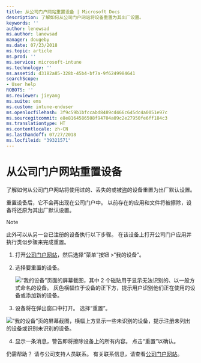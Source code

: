 ```yaml
---
title: 从公司门户网站重置设备 | Microsoft Docs
description: 了解如何从公司门户网站将设备重置为其出厂设置。
keywords: ''
author: lenewsad
ms.author: lanewsad
manager: dougeby
ms.date: 07/23/2018
ms.topic: article
ms.prod: ''
ms.service: microsoft-intune
ms.technology: ''
ms.assetid: d3182a85-328b-45b4-bf7a-9f6249984641
searchScope:
- User help
ROBOTS: ''
ms.reviewer: jieyang
ms.suite: ems
ms.custom: intune-enduser
ms.openlocfilehash: 3f9c59b1bfccabd8489cd466c645dc4a0051e97c
ms.sourcegitcommit: e8e8164586508f94704a09c2e27950fe6ff184c3
ms.translationtype: HT
ms.contentlocale: zh-CN
ms.lasthandoff: 07/27/2018
ms.locfileid: "39321571"
---
```

# <a name="reset-your-device-from-the-company-portal-website"></a>从公司门户网站重置设备

了解如何从公司门户网站将使用过的、丢失的或被盗的设备重置为出厂默认设置。  

重置设备后，它不会再出现在公司门户中。 以前存在的应用和文件将被擦除，设备将还原为其出厂默认设置。

> [!Note]
> 此外可以从另一台已注册的设备执行以下步骤。 在该设备上打开公司门户应用并执行类似步骤来完成重置。  

1. 打开[公司门户网站](https://portal.manage.microsoft.com/#helpdeskDeskDialog)，然后选择“菜单”按钮 >“我的设备”。

2. 选择要重置的设备。

    ![“我的设备”页面的屏幕截图，其中 2 个磁贴用于显示无法识别的、以一般方式命名的设备。 灰色横幅位于设备的正下方，提示用户识别他们正在使用的设备或添加新的设备。](./media/macOS_enroll_002_tap_here_banner.png)

3. 设备将在弹出窗口中打开。 选择“重置”。  

 ![“我的设备”页的屏幕截图，横幅上方显示一些未识别的设备，提示注册未列出的设备或识别未识别的设备。](./media/macOS_enroll_002_tap_here_banner.png)

4. 显示一条消息，警告即将擦除设备上的所有内容。 点击“重置”以确认。  

仍需帮助？ 请与公司支持人员联系。 有关联系信息，请查看[公司门户网站](https://portal.manage.microsoft.com/#helpdeskDeskDialog)。
